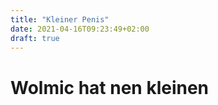 ```yaml
---
title: "Kleiner Penis"
date: 2021-04-16T09:23:49+02:00
draft: true
---
```

# Wolmic hat nen kleinen

